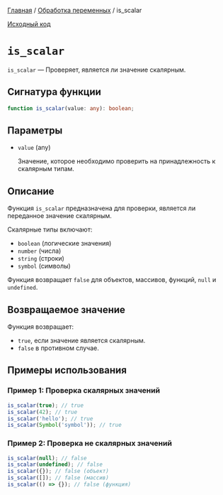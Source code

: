 [Главная](../../README.md) / [Обработка переменных](../variables.md) / is_scalar

[Исходный код](../../src/variables/is_scalar.mjs)

# `is_scalar`

`is_scalar` &mdash; Проверяет, является ли значение скалярным.

## Сигнатура функции

```ts
function is_scalar(value: any): boolean;
```

## Параметры

-   `value` (any)

    Значение, которое необходимо проверить на принадлежность к скалярным типам.

## Описание

Функция `is_scalar` предназначена для проверки, является ли переданное значение скалярным.

Скалярные типы включают:

-   `boolean` (логические значения)
-   `number` (числа)
-   `string` (строки)
-   `symbol` (символы)

Функция возвращает `false` для объектов, массивов, функций, `null` и `undefined`.

## Возвращаемое значение

Функция возвращает:

-   `true`, если значение является скалярным.
-   `false` в противном случае.

## Примеры использования

### Пример 1: Проверка скалярных значений

```js
is_scalar(true); // true
is_scalar(42); // true
is_scalar('hello'); // true
is_scalar(Symbol('symbol')); // true
```

### Пример 2: Проверка не скалярных значений

```js
is_scalar(null); // false
is_scalar(undefined); // false
is_scalar({}); // false (объект)
is_scalar([]); // false (массив)
is_scalar(() => {}); // false (функция)
```
